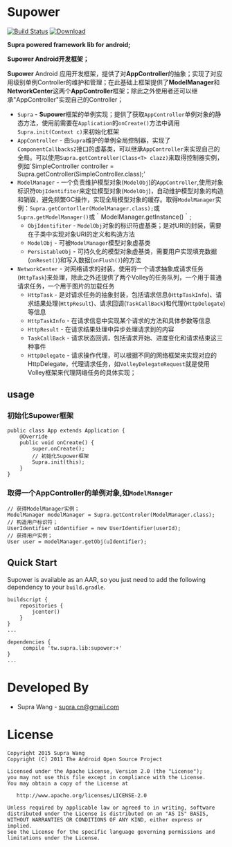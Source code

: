 # Supower

[![Build Status](https://travis-ci.org/Supra-CN/Supower.svg?branch=master)](https://travis-ci.org/Supra-CN/Supower) 
[ ![Download](https://api.bintray.com/packages/supra-cn/maven/tw.supra.lib.supower/images/download.svg) ](https://bintray.com/supra-cn/maven/tw.supra.lib.supower/_latestVersion) 

**__Supra powered framework lib for android;__**

**__Supower Android开发框架；__**

**Supower** Android 应用开发框架，提供了对**AppController**的抽象；实现了对应用级别单例Controller的维护和管理；在此基础上框架提供了**ModelManager**和**NetworkCenter**这两个**AppController**框架；除此之外使用者还可以继承"AppController"实现自己的Controller；


* `Supra` - **Supower**框架的单例实现；提供了获取`AppController`单例对象的静态方法，使用前需要在`Application`的`onCreate()`方法中调用`Supra.init(Context c)`来初始化框架
* `AppController` - 由`Supra`维护的单例全局控制器，实现了`ComponentCallbacks2`接口的虚基类，可以继承`AppController`来实现自己的全局。可以使用`Supra.getController(Class<T> clazz)`来取得控制器实例，例如`SimpleController controller = Supra.getController(SimpleController.class);'
* `ModelManager` - 一个负责维护模型对象(`ModelObj`)的`AppController`,使用对象标识符`ObjIdentifiter`来定位模型对象(`ModelObj`)，自动维护模型对象的构造和销毁，避免频繁GC操作，实现全局模型对象的缓存。取得`ModelManager`实例：`Supra.getContorller(ModelManager.class);`或`Supra.getModelManager()`或｀ModelManager.getInstance()｀;
    * `ObjIdentifiter` - `ModelObj`对象的标识符虚基类；是对URI的封装，需要在子类中实现对象URI的定义和构造方法
    * `ModelObj`  - 可被`ModelManager`模型对象虚基类
    * `PersistableObj` - 可持久化的模型对象虚基类，需要用户实现填充数据(`onReset()`)和写入数据(`onFlush()`)的方法
* `NetworkCenter` - 对网络请求的封装，使用将一个请求抽象成请求任务(`HttpTask`)来处理，除此之外还提供了两个Volley的任务队列，一个用于普通请求任务，一个用于图片的加载任务
    * `HttpTask` - 是对请求任务的抽象封装，包括请求信息(`HttpTaskInfo`)、请求结果处理(`HttpResult`)、请求回调(`TaskCallBack`)和代理(`HttpDelegate`)等信息
    * `HttpTaskInfo` - 在请求信息中实现某个请求的方法和具体参数等信息
    * `HttpResult` - 在请求结果处理中异步处理请求到的内容
    * `TaskCallBack` - 请求状态回调，包括请求开始、进度变化和请求结束这三种事件
    * `HttpDelegate` - 请求操作代理，可以根据不同的网络框架来实现对应的HttpDelegate，代理请求任务，如`VolleyDelegateRequest`就是使用Volley框架来代理网络任务的具体实现；


## usage


### 初始化**Supower**框架
```
public class App extends Application {
    @Override
    public void onCreate() {
        super.onCreate();
        // 初始化Supower框架
        Supra.init(this);
    }
}
```

### 取得一个**AppController**的单例对象,如`ModelManager`
```
// 获得ModelManager实例；
ModelManager modelManager = Supra.getControler(ModelManager.class);
// 构造用户标识符；
UserIdentifier uIdentifier = new UserIdentifier(userId);
// 获得用户实例；
User user = modelManager.getObj(uIdentifier);
```

## Quick Start
Supower is available as an AAR, so you just need to add the following dependency to your `build.gradle`.
```
buildscript {
    repositories {
        jcenter()
    }
}
...

dependencies {
     compile 'tw.supra.lib:supower:+'
}
...
```

# Developed By
* Supra Wang - <supra.cn@gmail.com>


# License

    Copyright 2015 Supra Wang
    Copyright (C) 2011 The Android Open Source Project

    Licensed under the Apache License, Version 2.0 (the "License");
    you may not use this file except in compliance with the License.
    You may obtain a copy of the License at

       http://www.apache.org/licenses/LICENSE-2.0

    Unless required by applicable law or agreed to in writing, software
    distributed under the License is distributed on an "AS IS" BASIS,
    WITHOUT WARRANTIES OR CONDITIONS OF ANY KIND, either express or implied.
    See the License for the specific language governing permissions and
    limitations under the License.
    
    
